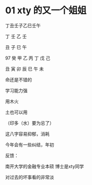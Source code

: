# 01 xty 的又一个姐姐

丁丑壬子乙巳壬午


丁 壬 乙 壬

丑 子 巳 午


97
癸 甲 乙 丙 丁 戊 己

丑 寅 卯 辰 巳 午 未

命还是不错的

学习能力强





用木火

土也可以用


（印多（水）要为忌了）

这八字容易抑郁，消耗

今年会有一些纠结，年初



反馈：

南开大学的金融专业本硕 博士是xty同学

对过去的坏事看的非常淡